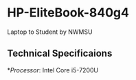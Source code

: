 # **HP-EliteBook-840g4**

Laptop to Student by NWMSU

## **Technical Specificaions**

**Processor*: Intel Core i5-7200U
